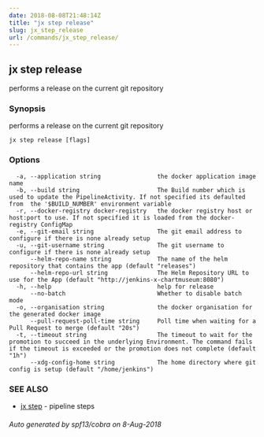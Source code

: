 ```yaml
---
date: 2018-08-08T21:48:14Z
title: "jx step release"
slug: jx_step_release
url: /commands/jx_step_release/
---
```

## jx step release

performs a release on the current git repository

### Synopsis

performs a release on the current git repository

```
jx step release [flags]
```

### Options

```
  -a, --application string                the docker application image name
  -b, --build string                      The Build number which is used to update the PipelineActivity. If not specified its defaulted from  the '$BUILD_NUMBER' environment variable
  -r, --docker-registry docker-registry   the docker registry host or host:port to use. If not specified it is loaded from the docker-registry ConfigMap
  -e, --git-email string                  The git email address to configure if there is none already setup
  -u, --git-username string               The git username to configure if there is none already setup
      --helm-repo-name string             The name of the helm repository that contains the app (default "releases")
      --helm-repo-url string              The Helm Repository URL to use for the App (default "http://jenkins-x-chartmuseum:8080")
  -h, --help                              help for release
      --no-batch                          Whether to disable batch mode
  -o, --organisation string               the docker organisation for the generated docker image
      --pull-request-poll-time string     Poll time when waiting for a Pull Request to merge (default "20s")
  -t, --timeout string                    The timeout to wait for the promotion to succeed in the underlying Environment. The command fails if the timeout is exceeded or the promotion does not complete (default "1h")
      --xdg-config-home string            The home directory where git config is setup (default "/home/jenkins")
```

### SEE ALSO

* [jx step](/commands/jx_step/)	 - pipeline steps

###### Auto generated by spf13/cobra on 8-Aug-2018
